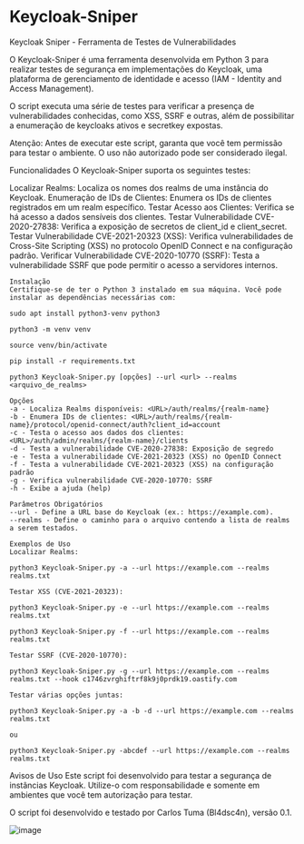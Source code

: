 # Keycloak-Sniper

Keycloak Sniper - Ferramenta de Testes de Vulnerabilidades

O Keycloak-Sniper é uma ferramenta desenvolvida em Python 3 para realizar testes de segurança em implementações do Keycloak, uma plataforma de gerenciamento de identidade e acesso (IAM - Identity and Access Management). 

O script executa uma série de testes para verificar a presença de vulnerabilidades conhecidas, como XSS, SSRF e outras, além de possibilitar a enumeração de keycloaks ativos e secretkey expostas.

Atenção: Antes de executar este script, garanta que você tem permissão para testar o ambiente. O uso não autorizado pode ser considerado ilegal.

Funcionalidades
O Keycloak-Sniper suporta os seguintes testes:

Localizar Realms: Localiza os nomes dos realms de uma instância do Keycloak.
Enumeração de IDs de Clientes: Enumera os IDs de clientes registrados em um realm específico.
Testar Acesso aos Clientes: Verifica se há acesso a dados sensíveis dos clientes.
Testar Vulnerabilidade CVE-2020-27838: Verifica a exposição de secretos de client_id e client_secret.
Testar Vulnerabilidade CVE-2021-20323 (XSS): Verifica vulnerabilidades de Cross-Site Scripting (XSS) no protocolo OpenID Connect e na configuração padrão.
Verificar Vulnerabilidade CVE-2020-10770 (SSRF): Testa a vulnerabilidade SSRF que pode permitir o acesso a servidores internos.

```
Instalação
Certifique-se de ter o Python 3 instalado em sua máquina. Você pode instalar as dependências necessárias com:

sudo apt install python3-venv python3

python3 -m venv venv

source venv/bin/activate

pip install -r requirements.txt

python3 Keycloak-Sniper.py [opções] --url <url> --realms <arquivo_de_realms>

Opções
-a - Localiza Realms disponíveis: <URL>/auth/realms/{realm-name}
-b - Enumera IDs de clientes: <URL>/auth/realms/{realm-name}/protocol/openid-connect/auth?client_id=account
-c - Testa o acesso aos dados dos clientes: <URL>/auth/admin/realms/{realm-name}/clients
-d - Testa a vulnerabilidade CVE-2020-27838: Exposição de segredo
-e - Testa a vulnerabilidade CVE-2021-20323 (XSS) no OpenID Connect
-f - Testa a vulnerabilidade CVE-2021-20323 (XSS) na configuração padrão
-g - Verifica vulnerabilidade CVE-2020-10770: SSRF
-h - Exibe a ajuda (help)

Parâmetros Obrigatórios
--url - Define a URL base do Keycloak (ex.: https://example.com).
--realms - Define o caminho para o arquivo contendo a lista de realms a serem testados.

Exemplos de Uso
Localizar Realms:

python3 Keycloak-Sniper.py -a --url https://example.com --realms realms.txt

Testar XSS (CVE-2021-20323):

python3 Keycloak-Sniper.py -e --url https://example.com --realms realms.txt

python3 Keycloak-Sniper.py -f --url https://example.com --realms realms.txt

Testar SSRF (CVE-2020-10770):

python3 Keycloak-Sniper.py -g --url https://example.com --realms realms.txt --hook c1746zvrghiftrf8k9j0prdk19.oastify.com

Testar várias opções juntas:

python3 Keycloak-Sniper.py -a -b -d --url https://example.com --realms realms.txt

ou

python3 Keycloak-Sniper.py -abcdef --url https://example.com --realms realms.txt
```


Avisos de Uso
Este script foi desenvolvido para testar a segurança de instâncias Keycloak. Utilize-o com responsabilidade e somente em ambientes que você tem autorização para testar.

O script foi desenvolvido e testado por Carlos Tuma (Bl4dsc4n), versão 0.1.

![image](https://github.com/user-attachments/assets/9d4904b5-d4ea-429c-b03d-d39847fec96d)
